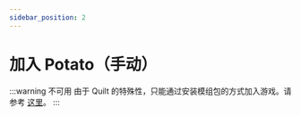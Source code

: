 ```yaml
---
sidebar_position: 2
---
```


# 加入 Potato（手动）

:::warning 不可用
由于 Quilt 的特殊性，只能通过安装模组包的方式加入游戏。请参考 [这里](javaclient)。
:::